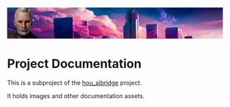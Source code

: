 ![Zabob and city banner](docs/images/zabob-banner.jpg)

# Project Documentation

This is a subproject of the [hou_aibridge](../README.md) project.

It holds images and other documentation assets.
